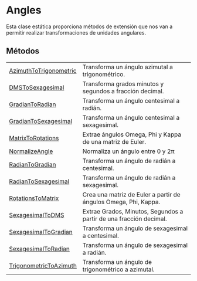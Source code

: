 # Angles

Esta clase estática proporciona métodos de extensión que nos van a permitir realizar transformaciones de unidades angulares.

## Métodos

|  |  |
| :--- | :--- |
| [AzimuthToTrigonometric](metodos/azimuthtotrigonometric.md) | Transforma un ángulo azimutal a trigonométrico. |
| [DMSToSexagesimal](metodos/dmstosexagesimal.md) | Transforma grados minutos y segundos a fracción decimal. |
| [GradianToRadian](metodos/gradiantoradian.md) | Transforma un ángulo centesimal a radián. |
| [GradianToSexagesimal](metodos/gradiantosexagesimal.md) | Transforma un ángulo centesimal a sexagesimal. |
| [MatrixToRotations](metodos/matrixtorotations.md) | Extrae ángulos Omega, Phi y Kappa de una matriz de Euler. |
| [NormalizeAngle](metodos/normalizeangle.md) | Normaliza un ángulo entre 0 y 2π |
| [RadianToGradian](metodos/radiantogradian.md) | Transforma un ángulo de radián a centesimal. |
| [RadianToSexagesimal](metodos/radiantosexagesimal.md) | Transforma un ángulo de radián a sexagesimal. |
| [RotationsToMatrix](metodos/rotationstomatrix.md) | Crea una matriz de Euler a partir de ángulos Omega, Phi, Kappa. |
| [SexagesimalToDMS](metodos/sexagesimaltodms.md) | Extrae Grados, Minutos, Segundos a partir de una fracción decimal. |
| [SexagesimalToGradian](metodos/sexagesimaltogradian.md) | Transforma un ángulo de sexagesimal a centesimal. |
| [SexagesimalToRadian](metodos/sexagesimaltoradian.md) | Transforma un ángulo de sexagesimal a radián. |
| [TrigonometricToAzimuth](metodos/trigonometrictoazimuth.md) | Transforma un ángulo de trigonométrico a azimutal. |



